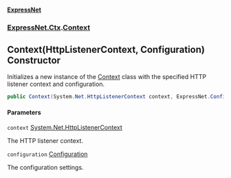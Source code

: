 #### [ExpressNet](ExpressNet.md 'ExpressNet')
### [ExpressNet.Ctx](ExpressNet.Ctx.md 'ExpressNet.Ctx').[Context](ExpressNet.Ctx.Context.md 'ExpressNet.Ctx.Context')

## Context(HttpListenerContext, Configuration) Constructor

Initializes a new instance of the [Context](ExpressNet.Ctx.Context.md 'ExpressNet.Ctx.Context') class with the specified HTTP listener context and configuration.

```csharp
public Context(System.Net.HttpListenerContext context, ExpressNet.Configs.Configuration configuration);
```
#### Parameters

<a name='ExpressNet.Ctx.Context.Context(System.Net.HttpListenerContext,ExpressNet.Configs.Configuration).context'></a>

`context` [System.Net.HttpListenerContext](https://docs.microsoft.com/en-us/dotnet/api/System.Net.HttpListenerContext 'System.Net.HttpListenerContext')

The HTTP listener context.

<a name='ExpressNet.Ctx.Context.Context(System.Net.HttpListenerContext,ExpressNet.Configs.Configuration).configuration'></a>

`configuration` [Configuration](ExpressNet.Configs.Configuration.md 'ExpressNet.Configs.Configuration')

The configuration settings.